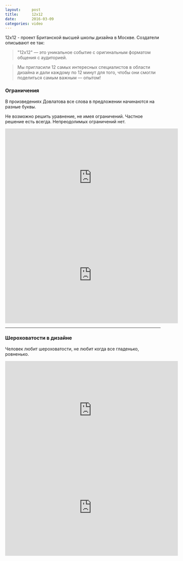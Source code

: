 ```yaml
---
layout:     post
title:      12x12
date:       2016-03-09
categories: video
---
```


12x12 - проект Британской высшей школы дизайна в Москве. Создатели описывают ее так:

> "12x12" — это уникальное событие с оригинальным форматом общения с аудиторией.

> Мы пригласили 12 самых интересных специалистов в области дизайна и дали каждому по 12 минут для того, чтобы они смогли поделиться самым важным — опытом!

### Ограничения

В произведениях Довлатова все слова в предложении начинаются на разные буквы.

Не возможно решить уравнение, не имея ограничений. Частное решение есть всегда. Непреодолимых ограничений нет.

<iframe width="560" height="315" src="https://www.youtube.com/embed/M_ir8hgBSOc?rel=0" frameborder="0" allowfullscreen></iframe>

<iframe width="560" height="315" src="https://www.youtube.com/embed/pQZAIrWuHHM?rel=0" frameborder="0" allowfullscreen></iframe>

-----

### Шероховатости в дизайне

Человек любит шероховатости, не любит когда все гладенько, ровненько.

<iframe width="560" height="315" src="https://www.youtube.com/embed/otf7bGP5ShM?rel=0" frameborder="0" allowfullscreen></iframe>


<iframe width="560" height="315" src="https://www.youtube.com/embed/M_7JjYL-55Q?rel=0" frameborder="0" allowfullscreen></iframe>